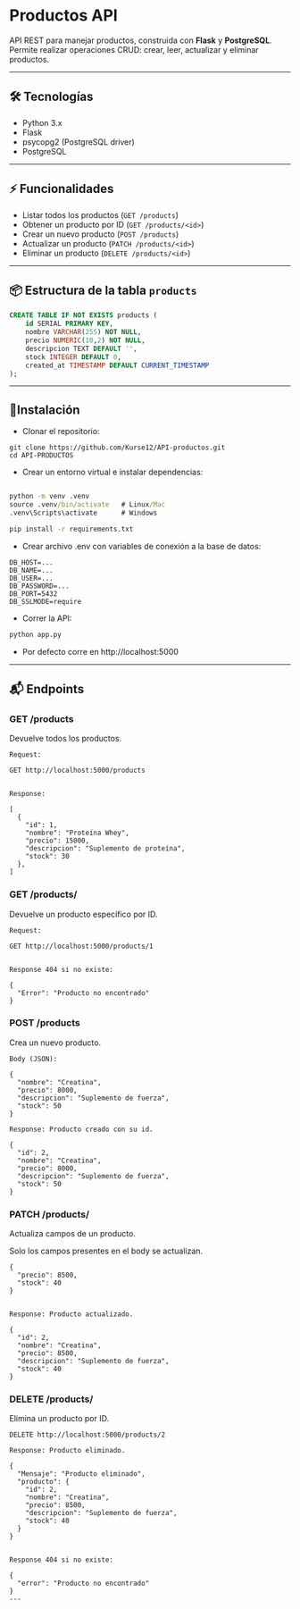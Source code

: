 # Productos API

API REST para manejar productos, construida con **Flask** y **PostgreSQL**. Permite realizar operaciones CRUD: crear, leer, actualizar y eliminar productos.  

---

## 🛠 Tecnologías

- Python 3.x  
- Flask  
- psycopg2 (PostgreSQL driver)  
- PostgreSQL

---

## ⚡ Funcionalidades

- Listar todos los productos (`GET /products`)  
- Obtener un producto por ID (`GET /products/<id>`)  
- Crear un nuevo producto (`POST /products`)  
- Actualizar un producto (`PATCH /products/<id>`)  
- Eliminar un producto (`DELETE /products/<id>`)  

---

## 📦 Estructura de la tabla `products`

```sql
CREATE TABLE IF NOT EXISTS products (
    id SERIAL PRIMARY KEY,
    nombre VARCHAR(255) NOT NULL,
    precio NUMERIC(10,2) NOT NULL,
    descripcion TEXT DEFAULT '',
    stock INTEGER DEFAULT 0,
    created_at TIMESTAMP DEFAULT CURRENT_TIMESTAMP
);
```

---

## 🚀Instalación


- Clonar el repositorio:

```
git clone https://github.com/Kurse12/API-productos.git
cd API-PRODUCTOS
```

- Crear un entorno virtual e instalar dependencias:

```cmd

python -m venv .venv
source .venv/bin/activate   # Linux/Mac
.venv\Scripts\activate      # Windows

pip install -r requirements.txt
```


- Crear archivo .env con variables de conexión a la base de datos:

```
DB_HOST=...
DB_NAME=...
DB_USER=...
DB_PASSWORD=...
DB_PORT=5432
DB_SSLMODE=require

```


- Correr la API:

```py
python app.py
```

- Por defecto corre en http://localhost:5000

---

## 📬 Endpoints
### GET /products

Devuelve todos los productos.
```
Request:

GET http://localhost:5000/products


Response:

[
  {
    "id": 1,
    "nombre": "Proteína Whey",
    "precio": 15000,
    "descripcion": "Suplemento de proteína",
    "stock": 30
  },
]
```
### GET /products/<id>

Devuelve un producto específico por ID.
```
Request:

GET http://localhost:5000/products/1


Response 404 si no existe:

{
  "Error": "Producto no encontrado"
}
```
### POST /products

Crea un nuevo producto.
```
Body (JSON):

{
  "nombre": "Creatina",
  "precio": 8000,
  "descripcion": "Suplemento de fuerza",
  "stock": 50
}

Response: Producto creado con su id.

{
  "id": 2,
  "nombre": "Creatina",
  "precio": 8000,
  "descripcion": "Suplemento de fuerza",
  "stock": 50
}
```
### PATCH /products/<id>

Actualiza campos de un producto.

Solo los campos presentes en el body se actualizan.
```
{
  "precio": 8500,
  "stock": 40
}


Response: Producto actualizado.

{
  "id": 2,
  "nombre": "Creatina",
  "precio": 8500,
  "descripcion": "Suplemento de fuerza",
  "stock": 40
}
```
### DELETE /products/<id>

Elimina un producto por ID.
```
DELETE http://localhost:5000/products/2

Response: Producto eliminado.

{
  "Mensaje": "Producto eliminado",
  "producto": {
    "id": 2,
    "nombre": "Creatina",
    "precio": 8500,
    "descripcion": "Suplemento de fuerza",
    "stock": 40
  }
}


Response 404 si no existe:

{
  "error": "Producto no encontrado"
}
---
